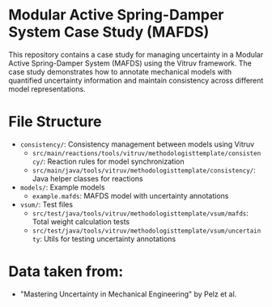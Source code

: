 # Modular Active Spring-Damper System Case Study (MAFDS)


This repository contains a case study for managing uncertainty in a Modular Active Spring-Damper System (MAFDS) using the Vitruv framework. The case study demonstrates how to annotate mechanical models with quantified uncertainty information and maintain consistency across different model representations.


# File Structure
- `consistency/`: Consistency management between models using Vitruv
  - `src/main/reactions/tools/vitruv/methodologisttemplate/consistency/`: Reaction rules for model synchronization
  - `src/main/java/tools/vitruv/methodologisttemplate/consistency/`: Java helper classes for reactions
- `models/`: Example models
  - `example.mafds`: MAFDS model with uncertainty annotations
- `vsum/`: Test files
    - `src/test/java/tools/vitruv/methodologisttemplate/vsum/mafds`: Total weight calculation tests
    - `src/test/java/tools/vitruv/methodologisttemplate/vsum/uncertainty`: Utils for testing uncertainty annotations

# Data taken from:
- "Mastering Uncertainty in Mechanical Engineering" by Pelz et al.
